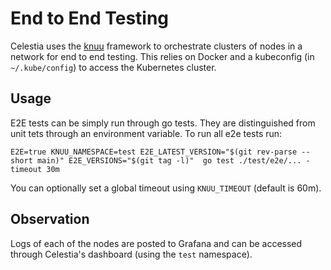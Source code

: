 # End to End Testing

Celestia uses the [knuu](https://github.com/celestiaorg/knuu) framework to orchestrate clusters of nodes in a network for end to end testing. This relies on Docker and a kubeconfig (in `~/.kube/config`) to access the Kubernetes cluster.

## Usage

E2E tests can be simply run through go tests. They are distinguished from unit tets through an environment variable. To run all e2e tests run:

```shell
E2E=true KNUU_NAMESPACE=test E2E_LATEST_VERSION="$(git rev-parse --short main)" E2E_VERSIONS="$(git tag -l)"  go test ./test/e2e/... -timeout 30m
```

You can optionally set a global timeout using `KNUU_TIMEOUT` (default is 60m).

## Observation

Logs of each of the nodes are posted to Grafana and can be accessed through Celestia's dashboard (using the `test` namespace).
